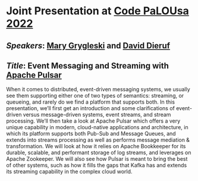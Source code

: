 # Joint Presentation at [Code PaLOUsa 2022](https://www.codepalousa.com/)

## _Speakers_: **[Mary Grygleski](https://twitter.com/mgrygles) and [David Dieruf](https://twitter.com/DierufDavid)**

## _Title_: **Event Messaging and Streaming with [Apache Pulsar](https://pulsar.apache.org)**

When it comes to distributed, event-driven messaging systems, we usually see them supporting either one of two types of semantics: streaming, or queueing, and rarely do we find a platform that supports both. In this presentation, we’ll first get an introduction and some clarifications of event-driven versus message-driven systems, event streams, and stream processing. We’ll then take a look at Apache Pulsar which offers a very unique capability in modern, cloud-native applications and architecture, in which its platform supports both Pub-Sub and Message Queues, and extends into streams processing as well as performs message mediation & transformation. We will look at how it relies on Apache Bookkeeper for its durable, scalable, and performant storage of log streams, and leverages on Apache Zookeeper. We will also see how Pulsar is meant to bring the best of other systems, such as how it fills the gaps that Kafka has and extends its streaming capability in the complex cloud world.


